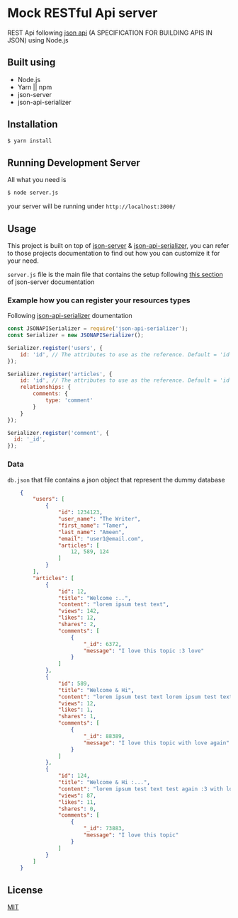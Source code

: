 # Mock RESTful Api server
REST Api following [json api](http://jsonapi.org/) (A SPECIFICATION FOR BUILDING APIS IN JSON) using Node.js

## Built using
- Node.js
- Yarn || npm
- json-server
- json-api-serializer

## Installation
```bash
$ yarn install
```

## Running Development Server
All what you need is
```bash
$ node server.js
```
your server will be running under `http://localhost:3000/`


## Usage
This project is built on top of [json-server](https://github.com/typicode/json-server) & [json-api-serializer](https://github.com/danivek/json-api-serializer), you can refer to those projects documentation to find out how you can customize it for your need.

`server.js` file is the main file that contains the setup following [this section](https://github.com/typicode/json-server#module) of json-server documentation

### Example how you can register your resources types
Following [json-api-serializer](https://github.com/danivek/json-api-serializer) doumentation

```javascript
const JSONAPISerializer = require('json-api-serializer');
const Serializer = new JSONAPISerializer();

Serializer.register('users', {
    id: 'id', // The attributes to use as the reference. Default = 'id'.
});

Serializer.register('articles', {
    id: 'id', // The attributes to use as the reference. Default = 'id'.
    relationships: {
        comments: {
            type: 'comment'
        }
    }
});

Serializer.register('comment', {
  id: '_id',
});
```

### Data
`db.json` that file contains a json object that represent the dummy database

```json
    {
        "users": [
            {
                "id": 1234123,
                "user_name": "The Writer",
                "first_name": "Tamer",
                "last_name": "Ameen",
                "email": "user1@email.com",
                "articles": [
                    12, 589, 124
                ]
            }
        ],
        "articles": [
            {
                "id": 12,
                "title": "Welcome :..",
                "content": "lorem ipsum test text",
                "views": 142,
                "likes": 12,
                "shares": 2,
                "comments": [
                    {
                        "_id": 6372,
                        "message": "I love this topic :3 love"
                    }
                ]
            },
            {
                "id": 589,
                "title": "Welcome & Hi",
                "content": "lorem ipsum test text lorem ipsum test text",
                "views": 12,
                "likes": 1,
                "shares": 1,
                "comments": [
                    {
                        "_id": 88389,
                        "message": "I love this topic with love again"
                    }
                ]
            },
            {
                "id": 124,
                "title": "Welcome & Hi :...",
                "content": "lorem ipsum test text test again :3 with love again too",
                "views": 87,
                "likes": 11,
                "shares": 0,
                "comments": [
                    {
                        "_id": 73883,
                        "message": "I love this topic"
                    }
                ]
            }
        ]
    }
```

## License

[MIT](https://github.com/danivek/json-api-serializer/blob/master/LICENSE)
